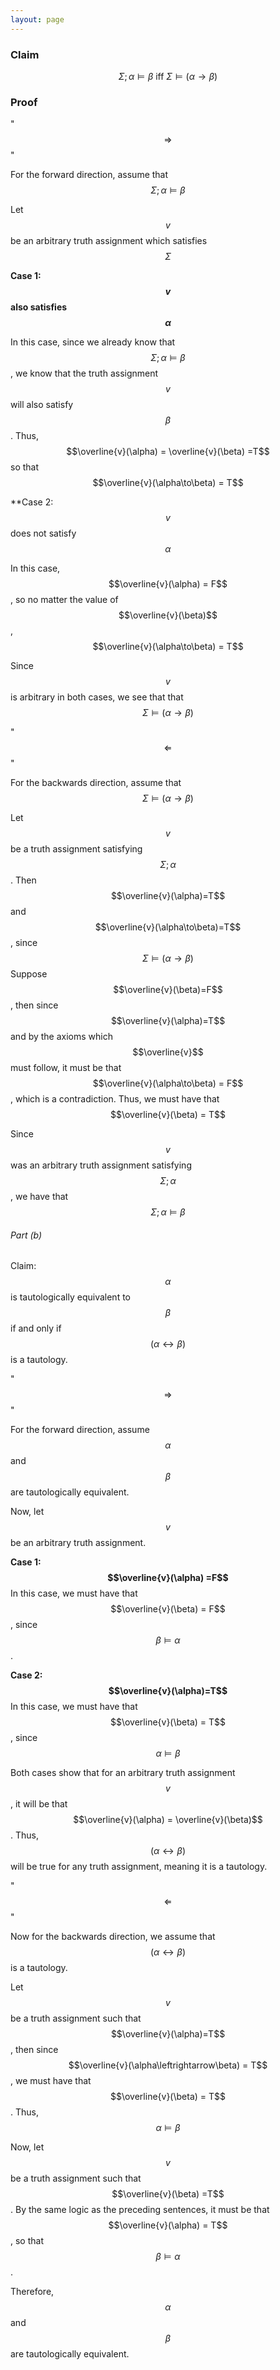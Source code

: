 ```yaml
---
layout: page
---
```

### Claim
$$\Sigma;\alpha \vDash \beta \text{ iff }\Sigma\vDash(\alpha\to\beta)$$ 

### Proof
"$$\Rightarrow$$" 

For the forward direction, assume that $$\Sigma;\alpha\vDash\beta$$ 

Let $$v$$ be an arbitrary truth assignment which satisfies $$\Sigma$$ 

**Case 1: $$v$$ also satisfies $$\alpha$$**

In this case, since we already know that $$\Sigma;\alpha\vDash\beta$$, we know that the truth assignment $$v$$ will also satisfy $$\beta$$. Thus, $$\overline{v}(\alpha) = \overline{v}(\beta) =T$$ so that $$\overline{v}(\alpha\to\beta) = T$$

**Case 2: $$v$$ does not satisfy $$\alpha$$ 

In this case, $$\overline{v}(\alpha) = F$$, so no matter the value of $$\overline{v}(\beta)$$, $$\overline{v}(\alpha\to\beta) = T$$ 


Since $$v$$ is arbitrary in both cases, we see that that $$\Sigma\vDash(\alpha\to\beta)$$

"$$\Leftarrow$$"

For the backwards direction, assume that $$\Sigma\vDash(\alpha\to\beta)$$

Let $$v$$ be a truth assignment satisfying $$\Sigma;\alpha$$.
Then $$\overline{v}(\alpha)=T$$ and $$\overline{v}(\alpha\to\beta)=T$$, since $$\Sigma\vDash(\alpha\to\beta)$$ 
Suppose $$\overline{v}(\beta)=F$$, then since $$\overline{v}(\alpha)=T$$ and by the axioms which $$\overline{v}$$ must follow, it must be that $$\overline{v}(\alpha\to\beta) = F$$, which is a contradiction. Thus, we must have that $$\overline{v}(\beta) = T$$ 

Since $$v$$ was an arbitrary truth assignment satisfying $$\Sigma;\alpha$$, we have that $$\Sigma;\alpha\vDash\beta$$ 

###### Part (b)
Claim: $$\alpha$$ is tautologically equivalent to $$\beta$$ if and only if $$(\alpha\leftrightarrow\beta)$$ is a tautology.

"$$\Rightarrow$$"

For the forward direction, assume $$\alpha$$ and $$\beta$$ are tautologically equivalent.

Now, let $$v$$ be an arbitrary truth assignment. 

**Case 1: $$\overline{v}(\alpha) =F$$**
In this case, we must have that $$\overline{v}(\beta) = F$$, since $$\beta\vDash\alpha$$.

**Case 2: $$\overline{v}(\alpha)=T$$**
In this case, we must have that $$\overline{v}(\beta) = T$$, since $$\alpha\vDash\beta$$

Both cases show that for an arbitrary truth assignment $$v$$, it will be that $$\overline{v}(\alpha) = \overline{v}(\beta)$$.
Thus, $$(\alpha\leftrightarrow\beta)$$ will be true for any truth assignment, meaning it is a tautology.

"$$\Leftarrow$$"

Now for the backwards direction, we assume that $$(\alpha\leftrightarrow\beta)$$ is a tautology. 

Let $$v$$ be a truth assignment such that $$\overline{v}(\alpha)=T$$, then since $$\overline{v}(\alpha\leftrightarrow\beta) = T$$, we must have that $$\overline{v}(\beta) = T$$. Thus, $$\alpha\vDash\beta$$

Now, let $$v$$ be a truth assignment such that $$\overline{v}(\beta) =T$$. By the same logic as the preceding sentences, it must be that $$\overline{v}(\alpha) = T$$, so that $$\beta \vDash\alpha$$.

Therefore, $$\alpha$$ and $$\beta$$ are tautologically equivalent.
